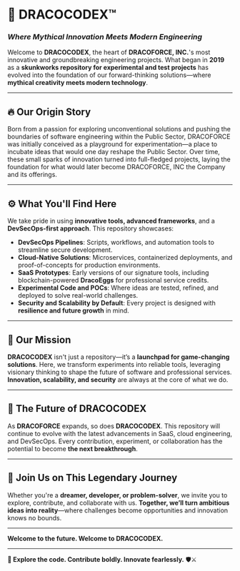 # 🐉 **DRACOCODEX™️**  
### *Where Mythical Innovation Meets Modern Engineering*

Welcome to **DRACOCODEX**, the heart of **DRACOFORCE, INC.**'s most innovative and groundbreaking engineering projects. What began in **2019** as a **skunkworks repository for experimental and test projects** has evolved into the foundation of our forward-thinking solutions—where **mythical creativity meets modern technology**.

---

## 🔥 **Our Origin Story**  
Born from a passion for exploring unconventional solutions and pushing the boundaries of software engineering within the Public Sector, DRACOFORCE was initially conceived as a playground for experimentation—a place to incubate ideas that would one day reshape the Public Sector. Over time, these small sparks of innovation turned into full-fledged projects, laying the foundation for what would later become DRACOFORCE, INC the Company and its offerings.

---

## ⚙️ **What You'll Find Here**  
We take pride in using **innovative tools, advanced frameworks**, and a **DevSecOps-first approach**. This repository showcases:
- **DevSecOps Pipelines**: Scripts, workflows, and automation tools to streamline secure development.
- **Cloud-Native Solutions**: Microservices, containerized deployments, and proof-of-concepts for production environments.
- **SaaS Prototypes**: Early versions of our signature tools, including blockchain-powered **DracoEggs** for professional service credits.
- **Experimental Code and POCs**: Where ideas are tested, refined, and deployed to solve real-world challenges.
- **Security and Scalability by Default**: Every project is designed with **resilience and future growth** in mind.

---

## 🚀 **Our Mission**  
**DRACOCODEX** isn't just a repository—it’s a **launchpad for game-changing solutions**. Here, we transform experiments into reliable tools, leveraging visionary thinking to shape the future of software and professional services. **Innovation, scalability, and security** are always at the core of what we do.

---

## 🔭 **The Future of DRACOCODEX**  
As **DRACOFORCE** expands, so does **DRACOCODEX**. This repository will continue to evolve with the latest advancements in SaaS, cloud engineering, and DevSecOps. Every contribution, experiment, or collaboration has the potential to become **the next breakthrough**.

---

## 🤝 **Join Us on This Legendary Journey**  
Whether you're a **dreamer, developer, or problem-solver**, we invite you to explore, contribute, and collaborate with us. **Together, we’ll turn ambitious ideas into reality**—where challenges become opportunities and innovation knows no bounds.

---

**Welcome to the future. Welcome to DRACOCODEX.**  

---
**🔗 Explore the code. Contribute boldly. Innovate fearlessly.** 🛡️⚔️
